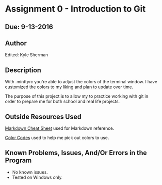 # Assignment 0 - Introduction to Git
## Due: 9-13-2016

## Author
Edited: Kyle Sherman

## Description

With .minttyrc you're able to adjust the colors of the terminal window. 
I have customized the colors to my liking and plan to update over time.

The purpose of this project is to allow my to practice working with git in order 
to prepare me for both school and real life projects.

## Outside Resources Used
[Markdown Cheat Sheet](https://github.com/adam-p/markdown-here/wiki/Markdown-Cheatsheet) used for Markdown reference.

[Color Codes](http://htmlcolorcodes.com/) used to help me pick out colors to use.

## Known Problems, Issues, And/Or Errors in the Program
- No known issues. 
- Tested on Windows only.